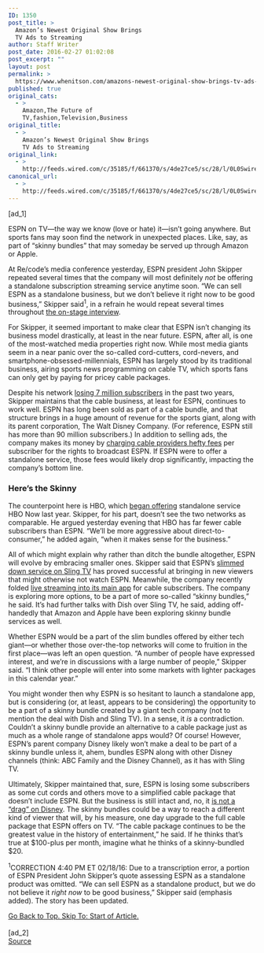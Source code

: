 ```yaml
---
ID: 1350
post_title: >
  Amazon’s Newest Original Show Brings
  TV Ads to Streaming
author: Staff Writer
post_date: 2016-02-27 01:02:08
post_excerpt: ""
layout: post
permalink: >
  https://www.whenitson.com/amazons-newest-original-show-brings-tv-ads-to-streaming/
published: true
original_cats:
  - >
    Amazon,The Future of
    TV,fashion,Television,Business
original_title:
  - >
    Amazon’s Newest Original Show Brings
    TV Ads to Streaming
original_link:
  - >
    http://feeds.wired.com/c/35185/f/661370/s/4de27ce5/sc/28/l/0L0Swired0N0C20A160C0A20Camazons0Enewest0Eoriginal0Eshow0Ebrings0Etv0Eads0Estreaming0C/story01.htm
canonical_url:
  - >
    http://feeds.wired.com/c/35185/f/661370/s/4de27ce5/sc/28/l/0L0Swired0N0C20A160C0A20Camazons0Enewest0Eoriginal0Eshow0Ebrings0Etv0Eads0Estreaming0C/story01.htm
---
```

 [ad_1]
<br><div id=""><p>ESPN on TV—the way we know (love or hate) it—isn’t going anywhere. But sports fans may soon find the network in unexpected places. Like, say, as part of “skinny bundles” that may someday be served up through Amazon or Apple.</p>
<p>At Re/code’s media conference yesterday, ESPN president John Skipper repeated several times that the company will most definitely <em>not</em> be offering a standalone subscription streaming service anytime soon. “We can sell ESPN as a standalone business, but we don’t believe it right now to be good business,” Skipper said<sup>1</sup>, in a refrain he would repeat several times throughout <a href="http://recode.net/2016/02/17/espn-in-discussions-to-get-on-other-streaming-services/" target="_blank">the on-stage interview</a>.</p>
<p>For Skipper, it seemed important to make clear that ESPN isn’t changing its business model drastically, at least in the near future. ESPN, after all, is one of the most-watched media properties right now. While most media giants seem in a near panic over the so-called cord-cutters, cord-nevers, and smartphone-obsessed-millennials, ESPN has largely stood by its traditional business, airing sports news programming on cable TV, which sports fans can only get by paying for pricey cable packages.</p>
<p>Despite his network <a href="http://www.foxsports.com/college-football/outkick-the-coverage/espn-has-lost-7-million-subscribers-the-past-two-years-112515" target="_blank">losing 7 million subscribers</a> in the past two years, Skipper maintains that the cable business, at least for ESPN, continues to work well. ESPN has long been sold as part of a cable bundle, and that structure brings in a huge amount of revenue for the sports giant, along with its parent corporation, The Walt Disney Company. (For reference, ESPN still has more than 90 million subscribers.) In addition to selling ads, the company makes its money by <a href="http://www.forbes.com/sites/frankbi/2015/01/08/espn-leads-all-cable-networks-in-affiliate-fees/#6351fd76e60c" target="_blank">charging cable providers hefty fees</a> per subscriber for the rights to broadcast ESPN. If ESPN were to offer a standalone service, those fees would likely drop significantly, impacting the company’s bottom line.</p>
<h3>Here’s the Skinny</h3>
<p>The counterpoint here is HBO, which <a href="http://www.nytimes.com/2015/04/13/business/media/at-the-head-of-the-pack-hbo-shows-the-way-forward.html" target="_blank">began offering</a> standalone service HBO Now last year. Skipper, for his part, doesn’t see the two networks as comparable. He argued yesterday evening that HBO has far fewer cable subscribers than ESPN. “We’ll be more aggressive about direct-to-consumer,” he added again, “when it makes sense for the business.”</p>
<p>All of which might explain why rather than ditch the bundle altogether, ESPN will evolve by embracing smaller ones. Skipper said that ESPN’s <a href="http://www.wired.com/2015/02/sling-tv-launches-today-streaming-expanded-cable-shows-basic-cable-prices/" target="_blank">slimmed down service on Sling TV</a> has proved successful at bringing in new viewers that might otherwise not watch ESPN. Meanwhile, the company recently folded <a href="http://www.thewrap.com/espn-adds-live-video-streaming-to-main-app/" target="_blank">live streaming into its main app</a> for cable subscribers. The company is exploring more options, to be a part of more so-called “skinny bundles,” he said. It’s had further talks with Dish over Sling TV, he said, adding off-handedly that Amazon and Apple have been exploring skinny bundle services as well.</p>
<p>Whether ESPN would be a part of the slim bundles offered by either tech giant—or whether those over-the-top networks will come to fruition in the first place—was left an open question. “A number of people have expressed interest, and we’re in discussions with a large number of people,” Skipper said. “I think other people will enter into some markets with lighter packages in this calendar year.”</p>
<p>You might wonder then why ESPN is so hesitant to launch a standalone app, but is considering (or, at least, appears to be considering) the opportunity to be a part of a skinny bundle created by a giant tech company (not to mention the deal with Dish and Sling TV). In a sense, it <em>is</em> a contradiction. Couldn’t a skinny bundle provide an alternative to a cable package just as much as a whole range of standalone apps would? Of course! However, ESPN’s parent company Disney likely won’t make a deal to be part of a skinny bundle unless it, ahem, bundles ESPN along with other Disney channels (think: ABC Family and the Disney Channel), as it has with Sling TV.</p>
<p>Ultimately, Skipper maintained that, sure, ESPN is losing some subscribers as some cut cords and others move to a simplified cable package that doesn’t include ESPN. But the business is still intact and, no, it <a href="http://www.wired.com/2016/02/disneys-ceo-says-reports-of-espns-demise-are-ridiculous/" target="_blank">is not a “drag” on Disney</a>. The skinny bundles could be a way to reach a different kind of viewer that will, by his measure, one day upgrade to the full cable package that ESPN offers on TV. “The cable package continues to be the greatest value in the history of entertainment,” he said. If he thinks that’s true at $100-plus per month, imagine what he thinks of a skinny-bundled $20.</p>
<p><sup>1</sup>CORRECTION 4:40 PM ET 02/18/16: Due to a transcription error, a portion of ESPN President John Skipper’s quote assessing ESPN as a standalone product was omitted. “We can sell ESPN as a standalone product, but we do not believe it <em>right now</em> to be good business,” Skipper said (emphasis added). The story has been updated.</p>
							<a class="visually-hidden skip-to-text-link focusable bg-white" href="#start-of-content">Go Back to Top. Skip To: Start of Article.</a>
						</div>
<br>[ad_2]
<br><a href="http://feeds.wired.com/c/35185/f/661370/s/4de27ce5/sc/28/l/0L0Swired0N0C20A160C0A20Camazons0Enewest0Eoriginal0Eshow0Ebrings0Etv0Eads0Estreaming0C/story01.htm">Source </a>